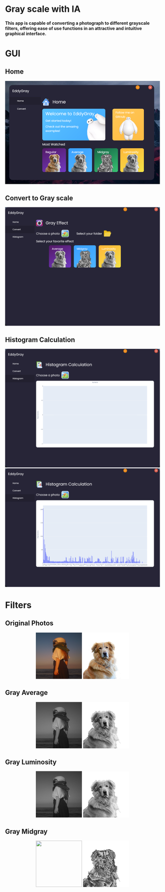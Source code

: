# Gray scale with IA
#### This app is capable of converting a photograph to different grayscale filters, offering ease of use functions in an attractive and intuitive graphical interface.
# GUI
## Home
![GUI](/README/GUI1.png)
## Convert to Gray scale 
![GUI](/README/GUI2.png)
## Histogram Calculation 
![GUI](/README/GUI3.png)
![GUI](/README/GUI4.png)

# Filters
## Original Photos
<p align="center"> 
    <img src="/README/test.jpg" width="150" height="150"/> 
    <img src="/README/perro.png" width="150" height="150"/> 
</p>

## Gray Average
<p align="center"> 
    <img src="/README/grayAverage.jpg" width="150" height="150"/> 
    <img src="/README/perroAverage.png" width="150" height="150"/> 
</p>

## Gray Luminosity
<p align="center"> 
    <img src="/README/grayLuminosity.jpg" width="150" height="150"/> 
    <img src="/README/perroLuminosity.png" width="150" height="150"/> 
</p>

## Gray Midgray
<p align="center"> 
    <img src="/README/grayMidgray.jpg" width="150" height="150"/> 
    <img src="/README/perroMidgray.png" width="150" height="150"/> 
</p>